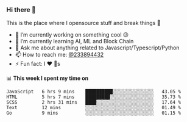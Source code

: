 ### Hi there 👋

<!--
**a233894432/a233894432** is a ✨ _special_ ✨ repository because its `README.md` (this file) appears on your GitHub profile.

Here are some ideas to get you started:

- 🔭 I’m currently working on ...
- 🌱 I’m currently learning ...
- 👯 I’m looking to collaborate on ...
- 🤔 I’m looking for help with ...
- 💬 Ask me about ...
- 📫 How to reach me: ...
- 😄 Pronouns: ...
- ⚡ Fun fact: ...
-->
 
 
This is the place where I opensource stuff and break things :rofl:

- 🔭 I’m currently working on something cool :wink:
- 🌱 I’m currently learning AI, ML and Block Chain
- 💬 Ask me about anything related to Javascript/Typescript/Python
- 📫 How to reach me: [@233894432](https://twitter.com/233894432)
- ⚡ Fun fact: I :heart: :dog:s

📊 **This week I spent my time on**
<!--START_SECTION:waka-->
```text
JavaScript   6 hrs 9 mins    ██████████░░░░░░░░░░░░░░░   43.05 % 
HTML         5 hrs 7 mins    █████████░░░░░░░░░░░░░░░░   35.73 % 
SCSS         2 hrs 31 mins   ████░░░░░░░░░░░░░░░░░░░░░   17.64 % 
Text         12 mins         ░░░░░░░░░░░░░░░░░░░░░░░░░   01.49 % 
Go           9 mins          ░░░░░░░░░░░░░░░░░░░░░░░░░   01.15 %
```
<!--END_SECTION:waka-->
